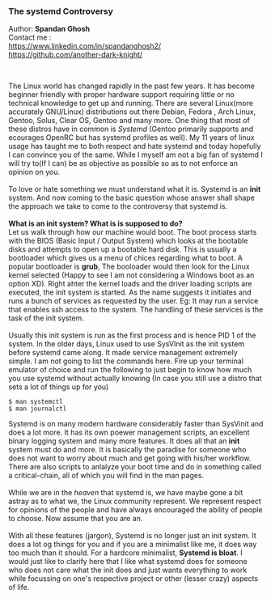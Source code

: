 ### The systemd Controversy

Author: **Spandan Ghosh** </br>
Contact me : <br/>
https://www.linkedin.com/in/spandanghosh2/<br/>
https://github.com/another-dark-knight/

<br/>

The Linux world has changed rapidly in the past few years. It has become beginner friendly with proper hardware support requiring little or no technical knowledge to get up and running. There are several Linux(more accurately GNU/Linux) distributions out there Debian, Fedora , Arch Linux, Gentoo, Solus, Clear OS, Gentoo and many more. One thing that most of these distros have in common is *Systemd* (Gentoo primarily supports and ecourages OpenRC but has systemd profiles as well). My 11 years of linux usage has taught me to both respect and hate systemd and today hopefully I can convince you of the same. While I myself am not a big fan of systemd I will try to(If I can) be as objective as possible so as to not enforce an opinion on you. <br/>
<br/>
To love or hate something we must understand what it is. Systemd is an **init** system. And now coming to the basic question whose answer shall shape the approach we take to come to the controversy that systemd is. 
<br/><br/>
**What is an init system? What is is supposed to do?**<br/>
Let us walk through how our machine would boot. The boot process starts with the BIOS (Basic Input / Output System) which looks at the bootable disks and attempts to open up a bootable hard disk. This is usually a bootloader which gives us a menu of chices regarding what to boot. A popular bootloader is **grub**, The booloader would then look for the Linux kernel selected (Happy to see I am not considering a Windows boot as an option XD). Right ahter the kernel loads and the driver loading scripts are executed, the init system is started. As the name suggests it initiates and runs a bunch of services as requested by the user. Eg: It may run a service that enables ssh access to the system. The handling of these services is the task of the init system.
<br/><br/>
Usually this init system is run as the first process and is hence PID 1 of the system. In the older days, Linux used to use SysVInit as the init system before systemd came along. It made service management extremely simple. I am not going to list the commands here. Fire up your terminal emulator of choice and run the following to just begin to know how much you use systemd without actually knowing (In case you still use a distro that sets a lot of things up for you)<br/>
```
$ man systemctl
$ man journalctl
```
Systemd is on many modern hardware considerably faster than SysVinit and does a lot more. It has its own poewer management scripts, an excellent binary logging system and many more features. It does all that an **init** system must do and more. It is basically the paradise for someone who does not want to worry about much and get going with his/her workflow. There are also scripts to anlalyze your boot time and do in something called a critical-chain, all of which you will find in the man pages.
<br/>
<br/>
While we are in the *heaven* that systemd is, we have maybe gone a bit astray as to what we, the Linux community represent. We represent respect for opinions of the people and have always encouraged the ability of people to choose. Now assume that you are an.
<br/>
<br/>
With all these features (jargon), Systemd is no longer just an init system. It does a lot og things for you and if you are a minimalist like me, it does way too much than it should. For a hardcore minimalist, **Systemd is bloat**. I would just like to clarify here that I like what systemd does for someone who does not care what the init does and just wants everything to work while focussing on one's respective project or other (lesser crazy) aspects of life.

